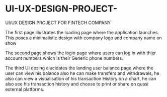 # UI-UX-DESIGN-PROJECT-
UI/UX DESIGN PROJECT FOR FINTECH COMPANY 

The first page illustrates the loading page where the application launches. This poses a minimalistic design with company logo and company name on show

The second page shows the login page where users can log in with thier account numbers which is their Generic phone numbers.

The third UI desing elucidates the landing user balance page where the user can view his balance also he can make transfers and withdrawals, he also can view a visualisation of his transaction History on a chart, he can also see his transaction history and choose to print or share on quasi external platforms.
